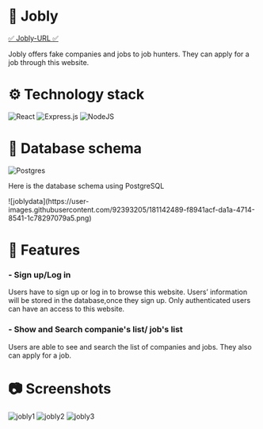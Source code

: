 # 📃 Jobly 
[✅ Jobly-URL ✅](https://jobly-jmjenna.surge.sh) 
<p> Jobly offers fake companies and jobs to job hunters. They can apply for a job through this website. </p>


# ⚙️ Technology stack 
  ![React](https://img.shields.io/badge/react-%2320232a.svg?style=for-the-badge&logo=react&logoColor=%2361DAFB)
  ![Express.js](https://img.shields.io/badge/express.js-%23404d59.svg?style=for-the-badge&logo=express&logoColor=%2361DAFB)
  ![NodeJS](https://img.shields.io/badge/node.js-6DA55F?style=for-the-badge&logo=node.js&logoColor=white)



# 💾 Database schema 
  ![Postgres](https://img.shields.io/badge/postgres-%23316192.svg?style=for-the-badge&logo=postgresql&logoColor=white)
  <p> Here is the database schema using PostgreSQL </p>
  ![joblydata](https://user-images.githubusercontent.com/92393205/181142489-f8941acf-da1a-4714-8541-1c78297079a5.png)

  
# 🔧 Features
### - Sign up/Log in
<p> Users have to sign up or log in to browse this website. Users’ information will be stored in the database,once they sign up. Only authenticated users can have an access to this website. </p>


### - Show and Search companie's list/ job's list
<p> Users are able to see and search the list of companies and jobs. They also can apply for a job.</p>


# 📷 Screenshots
![jobly1](https://user-images.githubusercontent.com/92393205/181141683-0aa6f817-d765-44f3-9eee-43db3d06ea26.JPG)
![jobly2](https://user-images.githubusercontent.com/92393205/181141691-20f8888e-71d0-4a15-9aa1-d9bc6659be46.JPG)
![jobly3](https://user-images.githubusercontent.com/92393205/181141701-43f874b7-927d-4534-b263-d6344db5eb48.JPG)
